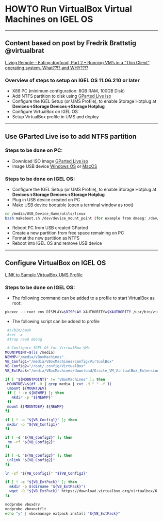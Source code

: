 # HOWTO Run VirtualBox Virtual Machines on IGEL OS

-----

## Content based on post by Fredrik Brattstig @virtualbrat

[Living Remote – Eating dogfood, Part 2 – Running VM’s in a “Thin Client” operating system. What??!? and WHY??!?](https://virtualbrat.com/2022/02/02/living-remote-eating-dogfood-part-2-running-vms-in-a-thin-client-operating-system-what-and-why/)

### Overview of steps to setup on IGEL OS 11.06.210 or later

- X86 PC (minimum configuration: 8GB RAM, 100GB Disk)
- Add NTFS partition to disk using [GParted Live iso](https://gparted.org/liveusb.php)
- Configure the IGEL Setup (or UMS Profile), to enable Storage Hotplug at **Devices->Storage Devices->Storage Hotplug**
- Configure VirtualBox on IGEL OS
- Setup VirtualBox profile in UMS and deploy

-----

## Use GParted Live iso to add NTFS partition

### Steps to be done on PC:

- Download ISO image [GParted Live iso](https://gparted.org/download.php)
- Image USB device [Windows OS](https://kb.igel.com/en/igel-os/11.10/create-usb-installation-medium-windows) or [MacOS](../HOWTO-Create-USB-Installation-medium-MacOS.md)

### Steps to be done on IGEL OS:

- Configure the IGEL Setup (or UMS Profile), to enable Storage Hotplug at **Devices->Storage Devices->Storage Hotplug**
- Plug in USB device created on PC
- Make USB device bootable (open a terminal window as root)

```bash linenums="1"
cd /media/USB_Device_Name/utils/linux
bash makeboot.sh /dev/device_mount_point (for example from dmesg: /dev/sda1)
```
- Reboot PC from USB created GParted
- Create a new partition from free space remaining on PC
- Format the new partition as NTFS
- Reboot into IGEL OS and remove USB device

-----

## Configure VirtualBox on IGEL OS

<a href="../Profiles/HOWTO-Run-VirtualBox-VMs-on-IGELOS-VirtualBox-profile.xml" download>LINK to Sample VirtualBox UMS Profile</a>



### Steps to be done on IGEL OS:

- The following command can be added to a profile to start VirtualBox as root:

```bash linenums="1"
pkexec -u root env DISPLAY=$DISPLAY XAUTHORITY=$XAUTHORITY /usr/bin/virtualbox
```

- The following script can be added to profile


```bash linenums="1"
 #!/bin/bash
 #set -x
 #trap read debug

 # Configure IGEL OS for VirtualBox VMs
MOUNTPOINT=$(ls /media)
NEWMP="/media/VBoxMachines"
VB_Config1="/media/VBoxMachines/config/VirtualBox"
VB_Config2="/root/.config/VirtualBox"
VB_ExtPack="/media/VBoxMachines/download/Oracle_VM_VirtualBox_Extension_Pack-6.1.22.vbox-extpack"

if [ "${MOUNTPOINT}" != "VBoxMachines" ]; then
 MOUNTDEV=$(df -H | grep media | cut -d " " -f 1)
 umount ${MOUNTDEV}
 if [ ! -e ${NEWMP} ]; then
   mkdir -p "${NEWMP}"
 fi
 mount ${MOUNTDEV} ${NEWMP}
fi

if [ ! -e "${VB_Config1}" ]; then
 mkdir -p "${VB_Config1}"
fi

if [ -d "${VB_Config2}" ]; then
 rm -rf "${VB_Config2}"
fi

if [ -L "${VB_Config2}" ]; then
 unlink "${VB_Config2}"
fi

ln -sf "${VB_Config1}" "${VB_Config2}"

if [ ! -e "${VB_ExtPack}" ]; then
  mkdir -p $(dirname "${VB_ExtPack}")
  wget -O "${VB_ExtPack}" https://download.virtualbox.org/virtualbox/6.1.22/Oracle_VM_VirtualBox_Extension_Pack-6.1.22.vbox-extpack
fi

modprobe vboxdrv
modprobe vboxnetflt
echo "y" | vboxmanage extpack install "${VB_ExtPack}"
```
